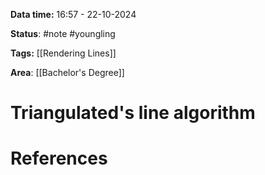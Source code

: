 **Data time:** 16:57 - 22-10-2024

**Status**: #note #youngling 

**Tags:** [[Rendering Lines]]

**Area**: [[Bachelor's Degree]]
# Triangulated's line algorithm


# References